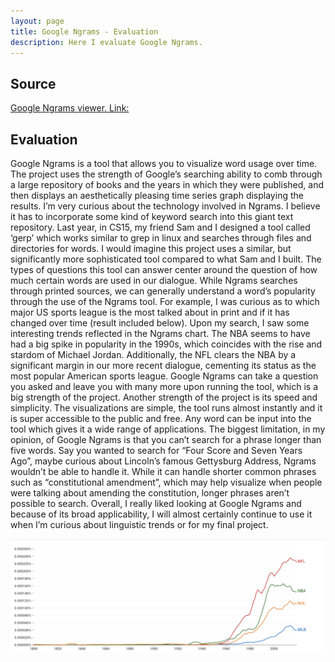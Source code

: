 ```yaml
---
layout: page
title: Google Ngrams - Evaluation
description: Here I evaluate Google Ngrams.
---
```

## Source

[Google Ngrams viewer. Link: ](https://books.google.com/ngrams/)

## Evaluation 

Google Ngrams is a tool that allows you to visualize word usage over time. The project uses the strength of Google’s searching ability to comb through a large repository of books and the years in which they were published, and then displays an aesthetically pleasing time series graph displaying the results.
I’m very curious about the technology involved in Ngrams. I believe it has to incorporate some kind of keyword search into this giant text repository. Last year, in CS15, my friend Sam and I designed a tool called ‘gerp’ which works similar to grep in linux and searches through files and directories for words. I would imagine this project uses a similar, but significantly more sophisticated tool compared to what Sam and I built.
The types of questions this tool can answer center around the question of how much certain words are used in our dialogue. While Ngrams searches through printed sources, we can generally understand a word’s popularity through the use of the Ngrams tool. For example, I was curious as to which major US sports league is the most talked about in print and if it has changed over time (result included below). Upon my search, I saw some interesting trends reflected in the Ngrams chart. The NBA seems to have had a big spike in popularity in the 1990s, which coincides with the rise and stardom of Michael Jordan. Additionally, the NFL clears the NBA by a significant margin in our more recent dialogue, cementing its status as the most popular American sports league. Google Ngrams can take a question you asked and leave you with many more upon running the tool, which is a big strength of the project.
Another strength of the project is its speed and simplicity. The visualizations are simple, the tool runs almost instantly and it is super accessible to the public and free. Any word can be input into the tool which gives it a wide range of applications.
The biggest limitation, in my opinion, of Google Ngrams is that you can’t search for a phrase longer than five words. Say you wanted to search for “Four Score and Seven Years Ago”, maybe curious about Lincoln’s famous Gettysburg Address, Ngrams wouldn’t be able to handle it. While it can handle shorter common phrases such as “constitutional amendment”, which may help visualize when people were talking about amending the constitution, longer phrases aren’t possible to search.
Overall, I really liked looking at Google Ngrams and because of its broad applicability, I will almost certainly continue to use it when I’m curious about linguistic trends or for my final project.

![Ngrams plot I generated relating the popularity of the NBA, NFL, MLB and NHL](_evaluations/ngrams.png)